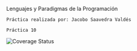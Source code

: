 Lenguajes y Paradigmas de la Programación

    Práctica realizada por: Jacobo Saavedra Valdés
    
    Práctica 10                        

<img src="https://coveralls.io/repos/alu0100658682/practica10/badge.svg?branch=master&service=github" alt="Coverage Status" />
